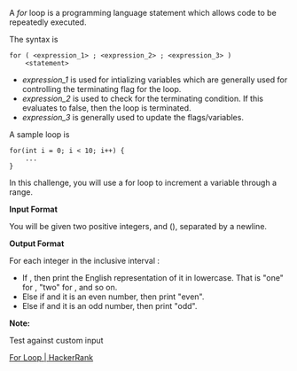 A _for_ loop is a programming language statement which allows code to be repeatedly executed.

The syntax is

```
for ( <expression_1> ; <expression_2> ; <expression_3> )
    <statement>
```

-   _expression\_1_ is used for intializing variables which are generally used for controlling the terminating flag for the loop.
-   _expression\_2_ is used to check for the terminating condition. If this evaluates to false, then the loop is terminated.
-   _expression\_3_ is generally used to update the flags/variables.

A sample loop is

```
for(int i = 0; i < 10; i++) {
    ...
}
```

In this challenge, you will use a for loop to increment a variable through a range.

**Input Format**

You will be given two positive integers, and (), separated by a newline.

**Output Format**

For each integer in the inclusive interval :

-   If , then print the English representation of it in lowercase. That is "one" for , "two" for , and so on.
-   Else if and it is an even number, then print "even".
-   Else if and it is an odd number, then print "odd".

**Note:**

Test against custom input

[For Loop | HackerRank](https://www.hackerrank.com/challenges/c-tutorial-for-loop/problem?isFullScreen=true)